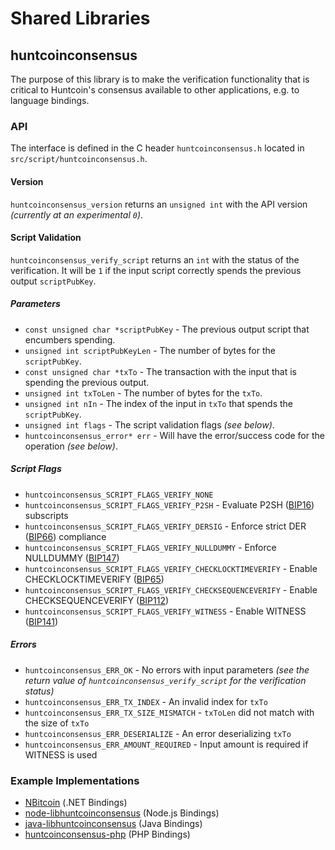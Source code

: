 Shared Libraries
================

## huntcoinconsensus

The purpose of this library is to make the verification functionality that is critical to Huntcoin's consensus available to other applications, e.g. to language bindings.

### API

The interface is defined in the C header `huntcoinconsensus.h` located in  `src/script/huntcoinconsensus.h`.

#### Version

`huntcoinconsensus_version` returns an `unsigned int` with the API version *(currently at an experimental `0`)*.

#### Script Validation

`huntcoinconsensus_verify_script` returns an `int` with the status of the verification. It will be `1` if the input script correctly spends the previous output `scriptPubKey`.

##### Parameters
- `const unsigned char *scriptPubKey` - The previous output script that encumbers spending.
- `unsigned int scriptPubKeyLen` - The number of bytes for the `scriptPubKey`.
- `const unsigned char *txTo` - The transaction with the input that is spending the previous output.
- `unsigned int txToLen` - The number of bytes for the `txTo`.
- `unsigned int nIn` - The index of the input in `txTo` that spends the `scriptPubKey`.
- `unsigned int flags` - The script validation flags *(see below)*.
- `huntcoinconsensus_error* err` - Will have the error/success code for the operation *(see below)*.

##### Script Flags
- `huntcoinconsensus_SCRIPT_FLAGS_VERIFY_NONE`
- `huntcoinconsensus_SCRIPT_FLAGS_VERIFY_P2SH` - Evaluate P2SH ([BIP16](https://github.com/huntcoin/bips/blob/master/bip-0016.mediawiki)) subscripts
- `huntcoinconsensus_SCRIPT_FLAGS_VERIFY_DERSIG` - Enforce strict DER ([BIP66](https://github.com/huntcoin/bips/blob/master/bip-0066.mediawiki)) compliance
- `huntcoinconsensus_SCRIPT_FLAGS_VERIFY_NULLDUMMY` - Enforce NULLDUMMY ([BIP147](https://github.com/huntcoin/bips/blob/master/bip-0147.mediawiki))
- `huntcoinconsensus_SCRIPT_FLAGS_VERIFY_CHECKLOCKTIMEVERIFY` - Enable CHECKLOCKTIMEVERIFY ([BIP65](https://github.com/huntcoin/bips/blob/master/bip-0065.mediawiki))
- `huntcoinconsensus_SCRIPT_FLAGS_VERIFY_CHECKSEQUENCEVERIFY` - Enable CHECKSEQUENCEVERIFY ([BIP112](https://github.com/huntcoin/bips/blob/master/bip-0112.mediawiki))
- `huntcoinconsensus_SCRIPT_FLAGS_VERIFY_WITNESS` - Enable WITNESS ([BIP141](https://github.com/huntcoin/bips/blob/master/bip-0141.mediawiki))

##### Errors
- `huntcoinconsensus_ERR_OK` - No errors with input parameters *(see the return value of `huntcoinconsensus_verify_script` for the verification status)*
- `huntcoinconsensus_ERR_TX_INDEX` - An invalid index for `txTo`
- `huntcoinconsensus_ERR_TX_SIZE_MISMATCH` - `txToLen` did not match with the size of `txTo`
- `huntcoinconsensus_ERR_DESERIALIZE` - An error deserializing `txTo`
- `huntcoinconsensus_ERR_AMOUNT_REQUIRED` - Input amount is required if WITNESS is used

### Example Implementations
- [NBitcoin](https://github.com/NicolasDorier/NBitcoin/blob/master/NBitcoin/Script.cs#L814) (.NET Bindings)
- [node-libhuntcoinconsensus](https://github.com/bitpay/node-libhuntcoinconsensus) (Node.js Bindings)
- [java-libhuntcoinconsensus](https://github.com/dexX7/java-libhuntcoinconsensus) (Java Bindings)
- [huntcoinconsensus-php](https://github.com/Bit-Wasp/huntcoinconsensus-php) (PHP Bindings)
